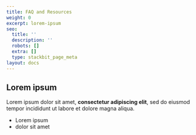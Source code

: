 ```yaml
---
title: FAQ and Resources
weight: 0
excerpt: lorem-ipsum
seo:
  title: ''
  description: ''
  robots: []
  extra: []
  type: stackbit_page_meta
layout: docs
---
```

## Lorem ipsum

Lorem ipsum dolor sit amet, **consectetur adipiscing elit**, sed do eiusmod tempor incididunt ut labore et dolore magna aliqua.

- Lorem ipsum
- dolor sit amet